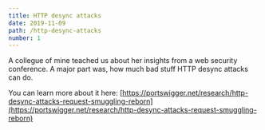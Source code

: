 ```yaml
---
title: HTTP desync attacks
date: 2019-11-09
path: /http-desync-attacks
number: 1
---
```


A collegue of mine teached us about her insights from a web security conference.
A major part was, how much bad stuff HTTP desync attacks can do.

You can learn more about it here:
[https://portswigger.net/research/http-desync-attacks-request-smuggling-reborn](https://portswigger.net/research/http-desync-attacks-request-smuggling-reborn)
